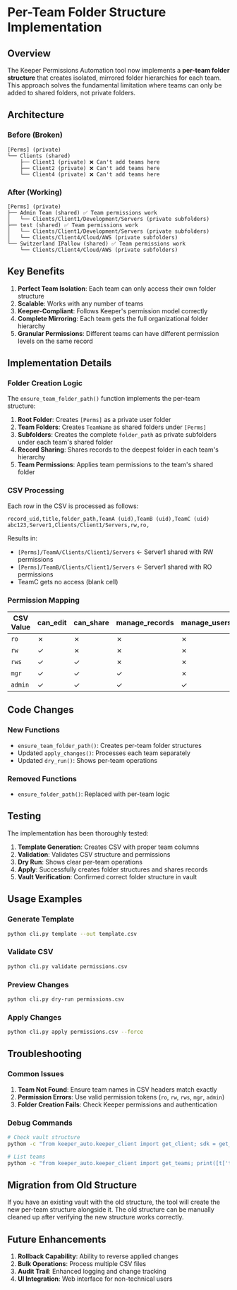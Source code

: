 # Per-Team Folder Structure Implementation

## Overview

The Keeper Permissions Automation tool now implements a **per-team folder structure** that creates isolated, mirrored folder hierarchies for each team. This approach solves the fundamental limitation where teams can only be added to shared folders, not private folders.

## Architecture

### Before (Broken)
```
[Perms] (private)
└── Clients (shared)
    ├── Client1 (private) ❌ Can't add teams here
    ├── Client2 (private) ❌ Can't add teams here  
    └── Client4 (private) ❌ Can't add teams here
```

### After (Working)
```
[Perms] (private)
├── Admin Team (shared) ✅ Team permissions work
│   └── Clients/Client1/Development/Servers (private subfolders)
├── test (shared) ✅ Team permissions work  
│   └── Clients/Client1/Development/Servers (private subfolders)
│   └── Clients/Client4/Cloud/AWS (private subfolders)
└── Switzerland IPallow (shared) ✅ Team permissions work
    └── Clients/Client4/Cloud/AWS (private subfolders)
```

## Key Benefits

1. **Perfect Team Isolation**: Each team can only access their own folder structure
2. **Scalable**: Works with any number of teams
3. **Keeper-Compliant**: Follows Keeper's permission model correctly
4. **Complete Mirroring**: Each team gets the full organizational folder hierarchy
5. **Granular Permissions**: Different teams can have different permission levels on the same record

## Implementation Details

### Folder Creation Logic

The `ensure_team_folder_path()` function implements the per-team structure:

1. **Root Folder**: Creates `[Perms]` as a private user folder
2. **Team Folders**: Creates `TeamName` as shared folders under `[Perms]`
3. **Subfolders**: Creates the complete `folder_path` as private subfolders under each team's shared folder
4. **Record Sharing**: Shares records to the deepest folder in each team's hierarchy
5. **Team Permissions**: Applies team permissions to the team's shared folder

### CSV Processing

Each row in the CSV is processed as follows:

```csv
record_uid,title,folder_path,TeamA (uid),TeamB (uid),TeamC (uid)
abc123,Server1,Clients/Client1/Servers,rw,ro,
```

Results in:
- `[Perms]/TeamA/Clients/Client1/Servers` ← Server1 shared with RW permissions
- `[Perms]/TeamB/Clients/Client1/Servers` ← Server1 shared with RO permissions  
- TeamC gets no access (blank cell)

### Permission Mapping

| CSV Value | can_edit | can_share | manage_records | manage_users |
|-----------|----------|-----------|----------------|--------------|
| `ro`      | ✗        | ✗         | ✗              | ✗            |
| `rw`      | ✓        | ✗         | ✗              | ✗            |
| `rws`     | ✓        | ✓         | ✗              | ✗            |
| `mgr`     | ✓        | ✓         | ✓              | ✗            |
| `admin`   | ✓        | ✓         | ✓              | ✓            |

## Code Changes

### New Functions

- `ensure_team_folder_path()`: Creates per-team folder structures
- Updated `apply_changes()`: Processes each team separately
- Updated `dry_run()`: Shows per-team operations

### Removed Functions

- `ensure_folder_path()`: Replaced with per-team logic

## Testing

The implementation has been thoroughly tested:

1. **Template Generation**: Creates CSV with proper team columns
2. **Validation**: Validates CSV structure and permissions
3. **Dry Run**: Shows clear per-team operations
4. **Apply**: Successfully creates folder structures and shares records
5. **Vault Verification**: Confirmed correct folder structure in vault

## Usage Examples

### Generate Template
```bash
python cli.py template --out template.csv
```

### Validate CSV
```bash
python cli.py validate permissions.csv
```

### Preview Changes
```bash
python cli.py dry-run permissions.csv
```

### Apply Changes
```bash
python cli.py apply permissions.csv --force
```

## Troubleshooting

### Common Issues

1. **Team Not Found**: Ensure team names in CSV headers match exactly
2. **Permission Errors**: Use valid permission tokens (`ro`, `rw`, `rws`, `mgr`, `admin`)
3. **Folder Creation Fails**: Check Keeper permissions and authentication

### Debug Commands

```bash
# Check vault structure
python -c "from keeper_auto.keeper_client import get_client; sdk = get_client(); print('Shared folders:', len(sdk.shared_folder_cache))"

# List teams
python -c "from keeper_auto.keeper_client import get_teams; print([t['team_name'] for t in get_teams()])"
```

## Migration from Old Structure

If you have an existing vault with the old structure, the tool will create the new per-team structure alongside it. The old structure can be manually cleaned up after verifying the new structure works correctly.

## Future Enhancements

1. **Rollback Capability**: Ability to reverse applied changes
2. **Bulk Operations**: Process multiple CSV files
3. **Audit Trail**: Enhanced logging and change tracking
4. **UI Integration**: Web interface for non-technical users 